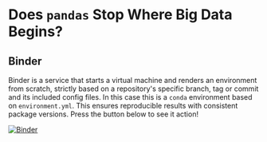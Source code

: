 # Does `pandas` Stop Where Big Data Begins?

## Binder

Binder is a service that starts a virtual machine and renders an environment from scratch, strictly based on a repository's specific branch, tag or commit and its included config files. In this case this is a `conda` environment based on `environment.yml`. This ensures reproducible results with consistent package versions. Press the button below to see it action!

[![Binder](https://mybinder.org/badge_logo.svg)](https://mybinder.org/v2/gh/jorijnsmit/uva-pandas_vs_koalas/master)
